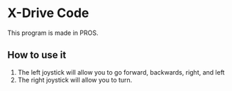 # X-Drive Code

This program is made in PROS.

## How to use it
1. The left joystick will allow you to go forward, backwards, right, and left
2. The right joystick will allow you to turn.
